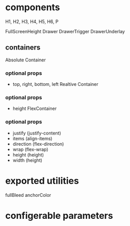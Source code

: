 # components

H1, H2, H3, H4, H5, H6, P

FullScreenHeight
Drawer
DrawerTrigger
DrawerUnderlay

## containers

Absolute Container

### optional props

- top, right, bottom, left
  Realtive Container

### optional props

- height
  FlexContainer

### optional props

- justify (justify-content)
- items (align-items)
- direction (flex-direction)
- wrap (flex-wrap)
- height (height)
- width (height)

# exported utilities

fullBleed
anchorColor

# configerable parameters
